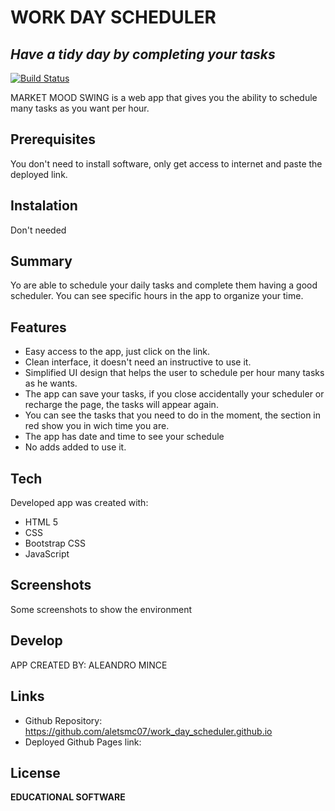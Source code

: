 # WORK DAY SCHEDULER
## _Have a tidy day by completing your tasks_

[![Build Status](https://travis-ci.org/joemccann/dillinger.svg?branch=master)](https://travis-ci.org/joemccann/dillinger)

MARKET MOOD SWING is a web app that gives you the ability to schedule many tasks as you want per hour. 

## Prerequisites
You don't need to install software, only get access to internet and paste the deployed link.

## Instalation
Don't needed

## Summary
Yo are able to schedule your daily tasks and complete them having a good scheduler. You can see specific hours in the app to organize your time.

## Features

- Easy access to the app, just click on the link. 
- Clean interface, it doesn't need an instructive to use it.
- Simplified UI design that helps the user to schedule per hour many tasks as he wants.
- The app can save your tasks, if you close accidentally your scheduler or recharge the page, the tasks will appear again.
- You can see the tasks that you need to do in the moment, the section in red show you in wich time you are.
- The app has date and time to see your schedule
- No adds added to use it. 

## Tech

Developed app was created with:

- HTML 5
- CSS
- Bootstrap CSS
- JavaScript

## Screenshots

Some screenshots to show the environment 



## Develop

APP CREATED BY: ALEANDRO MINCE

## Links
- Github Repository: https://github.com/aletsmc07/work_day_scheduler.github.io
- Deployed Github Pages link: 

## License

**EDUCATIONAL SOFTWARE**
